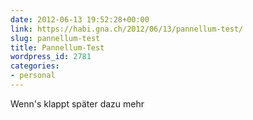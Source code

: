 ```yaml
---
date: 2012-06-13 19:52:28+00:00
link: https://habi.gna.ch/2012/06/13/pannellum-test/
slug: pannellum-test
title: Pannellum-Test
wordpress_id: 2781
categories:
- personal
---
```




Wenn's klappt später dazu mehr
